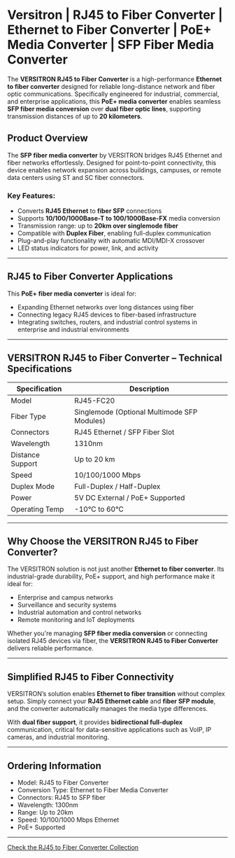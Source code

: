 # Versitron | RJ45 to Fiber Converter | Ethernet to Fiber Converter | PoE+ Media Converter | SFP Fiber Media Converter

The **VERSITRON RJ45 to Fiber Converter** is a high-performance **Ethernet to fiber converter** designed for reliable long-distance network and fiber optic communications. Specifically engineered for industrial, commercial, and enterprise applications, this **PoE+ media converter** enables seamless **SFP fiber media conversion** over **dual fiber optic lines**, supporting transmission distances of up to **20 kilometers**.

## Product Overview

The **SFP fiber media converter** by VERSITRON bridges RJ45 Ethernet and fiber networks effortlessly. Designed for point-to-point connectivity, this device enables network expansion across buildings, campuses, or remote data centers using ST and SC fiber connectors.

### Key Features:

- Converts **RJ45 Ethernet** to **fiber SFP** connections  
- Supports **10/100/1000Base-T to 100/1000Base-FX** media conversion  
- Transmission range: up to **20km over singlemode fiber**  
- Compatible with **Duplex Fiber**, enabling full-duplex communication  
- Plug-and-play functionality with automatic MDI/MDI-X crossover  
- LED status indicators for power, link, and activity  

---

## RJ45 to Fiber Converter Applications

This **PoE+ fiber media converter** is ideal for:

- Expanding Ethernet networks over long distances using fiber  
- Connecting legacy RJ45 devices to fiber-based infrastructure  
- Integrating switches, routers, and industrial control systems in enterprise and industrial environments  

---

## VERSITRON RJ45 to Fiber Converter – Technical Specifications

| Specification       | Description |
|-------------------|-------------|
| Model             | RJ45-FC20 |
| Fiber Type        | Singlemode (Optional Multimode SFP Modules) |
| Connectors        | RJ45 Ethernet / SFP Fiber Slot |
| Wavelength        | 1310nm |
| Distance Support  | Up to 20 km |
| Speed             | 10/100/1000 Mbps |
| Duplex Mode       | Full-Duplex / Half-Duplex |
| Power             | 5V DC External / PoE+ Supported |
| Operating Temp    | -10°C to 60°C |

---

## Why Choose the VERSITRON RJ45 to Fiber Converter?

The VERSITRON solution is not just another **Ethernet to fiber converter**. Its industrial-grade durability, PoE+ support, and high performance make it ideal for:

- Enterprise and campus networks  
- Surveillance and security systems  
- Industrial automation and control networks  
- Remote monitoring and IoT deployments  

Whether you're managing **SFP fiber media conversion** or connecting isolated RJ45 devices via fiber, the **VERSITRON RJ45 to Fiber Converter** delivers reliable performance.

---

## Simplified RJ45 to Fiber Connectivity

VERSITRON’s solution enables **Ethernet to fiber transition** without complex setup. Simply connect your **RJ45 Ethernet cable** and **fiber SFP module**, and the converter automatically manages the media type differences.

With **dual fiber support**, it provides **bidirectional full-duplex** communication, critical for data-sensitive applications such as VoIP, IP cameras, and industrial monitoring.

---

## Ordering Information

- Model: RJ45 to Fiber Converter  
- Conversion Type: Ethernet to Fiber Media Converter  
- Connectors: RJ45 to SFP fiber  
- Wavelength: 1300nm  
- Range: Up to 20km  
- Speed: 10/100/1000 Mbps Ethernet  
- PoE+ Supported  

---

[Check the RJ45 to Fiber Converter Collection](https://www.versitron.com/collections/fiber-optic-media-converters)

